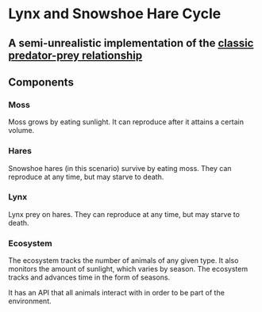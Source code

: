 # Lynx and Snowshoe Hare Cycle
## A semi-unrealistic implementation of the [classic predator-prey relationship](http://www.enr.gov.nt.ca/programs/fur-bearing-animals/lynx-snowshoe-hare-cycle)

## Components

### Moss

Moss grows by eating sunlight. It can reproduce after it attains a certain volume.

### Hares

Snowshoe hares (in this scenario) survive by eating moss. They can reproduce at any time, but may starve to death.

### Lynx

Lynx prey on hares. They can reproduce at any time, but may starve to death.

### Ecosystem

The ecosystem tracks the number of animals of any given type. It also monitors the amount of sunlight, which varies by season. The ecosystem tracks and advances time in the form of seasons.

It has an API that all animals interact with in order to be part of the environment.



